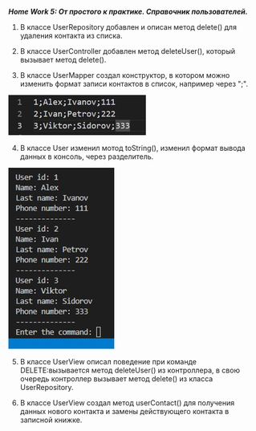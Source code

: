 ***Home Work 5: От простого к практике. Cправочник пользователей.***

1. В классе UserRepository добавлен и описан метод delete() для удаления контакта из списка.

2. В классе UserController добавлен метод deleteUser(), который вызывает метод delete().

3. В классе UserMapper создал конструктор, в котором можно изменить формат записи контактов в список, например через ";".

![](Image_01.jpg)


4. В классе User изменил мотод toString(), изменил формат вывода данных в консоль, через разделитель. 

![](Image_02.jpg)

5. В классе UserView описал поведение при команде DELETE:вызывается метод deleteUser() из контроллера, в свою очередь контроллер вызывает метод delete() из класса UserRepository.

6. В классе UserView создал метод userContact() для получения данных нового контакта и замены действующего контакта в записной книжке.
